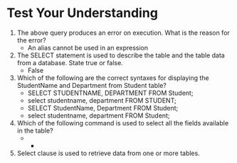 # Test Your Understanding

1. The above query produces an error on execution. What is the reason for the error?
    - An alias cannot be used in an expression
2. The SELECT statement is used to describe the table and the table data from a database. State true or false.
    - False
3. Which of the following are the correct syntaxes for displaying the StudentName and Department from Student table?
    - SELECT STUDENTNAME, DEPARTMENT FROM Student;
    - select studentname, department FROM STUDENT;
    - SELECT StudentName, Department FROM Student;
    - select studentname, department FROM Student;
4. Which of the following command is used to select all the fields available in the table?
    - *
5. Select clause is used to retrieve data from one or more tables.
